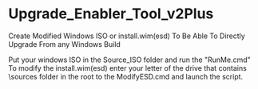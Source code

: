 # Upgrade_Enabler_Tool_v2Plus
Create Modified Windows ISO or install.wim(esd) To Be Able To Directly Upgrade From any Windows Build

Put your windows ISO in the Source_ISO folder and run the "RunMe.cmd"
To modify the install.wim(esd) enter your letter of the drive that contains \sources folder in the root to the ModifyESD.cmd and launch the script.
